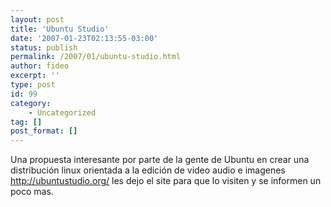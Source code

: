 ```yaml
---
layout: post
title: 'Ubuntu Studio'
date: '2007-01-23T02:13:55-03:00'
status: publish
permalink: /2007/01/ubuntu-studio.html
author: fideo
excerpt: ''
type: post
id: 99
category:
    - Uncategorized
tag: []
post_format: []
---
```

Una propuesta interesante por parte de la gente de Ubuntu en crear una distribución linux orientada a la edición de video audio e imagenes <http://ubuntustudio.org/> les dejo el site para que lo visiten y se informen un poco mas.
